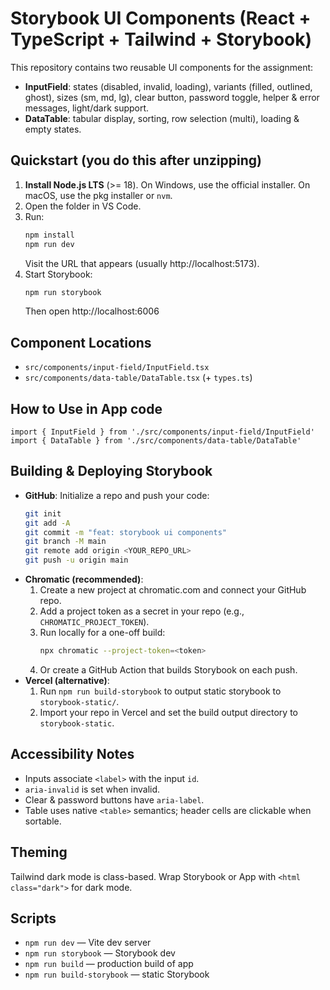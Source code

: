 # Storybook UI Components (React + TypeScript + Tailwind + Storybook)

This repository contains two reusable UI components for the assignment:
- **InputField**: states (disabled, invalid, loading), variants (filled, outlined, ghost), sizes (sm, md, lg), clear button, password toggle, helper & error messages, light/dark support.
- **DataTable**: tabular display, sorting, row selection (multi), loading & empty states.

## Quickstart (you do this after unzipping)

1. **Install Node.js LTS** (>= 18). On Windows, use the official installer. On macOS, use the pkg installer or `nvm`.
2. Open the folder in VS Code.
3. Run:
   ```bash
   npm install
   npm run dev
   ```
   Visit the URL that appears (usually http://localhost:5173).
4. Start Storybook:
   ```bash
   npm run storybook
   ```
   Then open http://localhost:6006

## Component Locations
- `src/components/input-field/InputField.tsx`
- `src/components/data-table/DataTable.tsx` (+ `types.ts`)

## How to Use in App code
```tsx
import { InputField } from './src/components/input-field/InputField'
import { DataTable } from './src/components/data-table/DataTable'
```

## Building & Deploying Storybook
- **GitHub**: Initialize a repo and push your code:
  ```bash
  git init
  git add -A
  git commit -m "feat: storybook ui components"
  git branch -M main
  git remote add origin <YOUR_REPO_URL>
  git push -u origin main
  ```
- **Chromatic (recommended)**:
  1. Create a new project at chromatic.com and connect your GitHub repo.
  2. Add a project token as a secret in your repo (e.g., `CHROMATIC_PROJECT_TOKEN`).
  3. Run locally for a one-off build:
     ```bash
     npx chromatic --project-token=<token>
     ```
  4. Or create a GitHub Action that builds Storybook on each push.
- **Vercel (alternative)**:
  1. Run `npm run build-storybook` to output static storybook to `storybook-static/`.
  2. Import your repo in Vercel and set the build output directory to `storybook-static`.

## Accessibility Notes
- Inputs associate `<label>` with the input `id`.
- `aria-invalid` is set when invalid.
- Clear & password buttons have `aria-label`.
- Table uses native `<table>` semantics; header cells are clickable when sortable.

## Theming
Tailwind dark mode is class-based. Wrap Storybook or App with `<html class="dark">` for dark mode.

## Scripts
- `npm run dev` — Vite dev server
- `npm run storybook` — Storybook dev
- `npm run build` — production build of app
- `npm run build-storybook` — static Storybook
